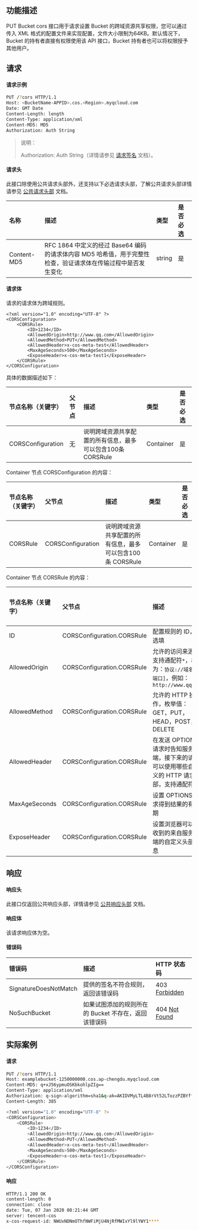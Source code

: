 ## 功能描述

PUT Bucket cors 接口用于请求设置 Bucket 的跨域资源共享权限，您可以通过传入 XML 格式的配置文件来实现配置，文件大小限制为64KB。默认情况下，Bucket 的持有者直接有权限使用该 API 接口，Bucket 持有者也可以将权限授予其他用户。

## 请求

#### 请求示例

```sh
PUT /?cors HTTP/1.1
Host: <BucketName-APPID>.cos.<Region>.myqcloud.com
Date: GMT Date
Content-Length: length
Content-Type: application/xml
Content-MD5: MD5
Authorization: Auth String
```

> 说明：
>
> Authorization: Auth String（详情请参见 [请求签名](https://intl.cloud.tencent.com/document/product/436/7778) 文档）。

#### 请求头

此接口除使用公共请求头部外，还支持以下必选请求头部，了解公共请求头部详情请参见 [公共请求头部](https://intl.cloud.tencent.com/document/product/436/7728) 文档。

| 名称        | 描述                                                         | 类型   | 是否必选 |
| :---------- | :----------------------------------------------------------- | :----- | :------- |
| Content-MD5 | RFC 1864 中定义的经过 Base64 编码的请求体内容 MD5 哈希值，用于完整性检查，验证请求体在传输过程中是否发生变化 | string | 是       |

#### 请求体

请求的请求体为跨域规则。

```http
<?xml version="1.0" encoding="UTF-8" ?>
<CORSConfiguration>
    <CORSRule>
        <ID>1234</ID>
        <AllowedOrigin>http://www.qq.com</AllowedOrigin>
        <AllowedMethod>PUT</AllowedMethod>
        <AllowedHeader>x-cos-meta-test</AllowedHeader>
        <MaxAgeSeconds>500</MaxAgeSeconds>
        <ExposeHeader>x-cos-meta-test1</ExposeHeader>
    </CORSRule>
</CORSConfiguration>
```

具体的数据描述如下：

| 节点名称（关键字） | 父节点 | 描述                                                       | 类型      | 是否必选 |
| :----------------- | :----- | :--------------------------------------------------------- | :-------- | :------- |
| CORSConfiguration  | 无     | 说明跨域资源共享配置的所有信息，最多可以包含100条 CORSRule | Container | 是       |

Container 节点 CORSConfiguration 的内容：

| 节点名称（关键字） | 父节点            | 描述                                                       | 类型      | 是否必选 |
| :----------------- | :---------------- | :--------------------------------------------------------- | :-------- | :------- |
| CORSRule           | CORSConfiguration | 说明跨域资源共享配置的所有信息，最多可以包含100条 CORSRule | Container | 是       |

Container 节点 CORSRule 的内容：

| 节点名称（关键字） | 父节点                     | 描述                                                         | 类型    | 是否必选 |
| :----------------- | :------------------------- | :----------------------------------------------------------- | :------ | :------- |
| ID                 | CORSConfiguration.CORSRule | 配置规则的 ID，可选填                                        | string  | 否       |
| AllowedOrigin      | CORSConfiguration.CORSRule | 允许的访问来源，支持通配符`*`，格式为：`协议://域名[:端口]`，例如：`http://www.qq.com` | strings | 是       |
| AllowedMethod      | CORSConfiguration.CORSRule | 允许的 HTTP 操作，枚举值：GET，PUT，HEAD，POST，DELETE       | strings | 是       |
| AllowedHeader      | CORSConfiguration.CORSRule | 在发送 OPTIONS 请求时告知服务端，接下来的请求可以使用哪些自定义的 HTTP 请求头部，支持通配符`*` | strings | 是       |
| MaxAgeSeconds      | CORSConfiguration.CORSRule | 设置 OPTIONS 请求得到结果的有效期                            | integer | 是       |
| ExposeHeader       | CORSConfiguration.CORSRule | 设置浏览器可以接收到的来自服务器端的自定义头部信息           | strings | 是       |

## 响应

#### 响应头

此接口仅返回公共响应头部，详情请参见 [公共响应头部](https://intl.cloud.tencent.com/document/product/436/7729) 文档。

#### 响应体

该请求响应体为空。

#### 错误码

| 错误码                | 描述                                                 | HTTP 状态码                                                  |
| :-------------------- | :--------------------------------------------------- | :----------------------------------------------------------- |
| SignatureDoesNotMatch | 提供的签名不符合规则，返回该错误码                   | 403 [Forbidden](https://tools.ietf.org/html/rfc7231#section-6.5.3) |
| NoSuchBucket          | 如果试图添加的规则所在的 Bucket 不存在，返回该错误码 | 404 [Not Found](https://tools.ietf.org/html/rfc7231#section-6.5.4) |

## 实际案例

#### 请求

```sh
PUT /?cors HTTP/1.1
Host: examplebucket-1250000000.cos.ap-chengdu.myqcloud.com
Content-MD5: q+xJ56ypmuOSKbkohlpZIg==
Content-Type: application/xml
Authorization: q-sign-algorithm=sha1&q-ak=AKIDVMyLTL4B8rVt52LTozzPZBYffPs9****&q-sign-time=1578385303;1578392503&q-key-time=1578385303;1578392503&q-header-list=content-md5;content-type;host&q-url-param-list=cors&q-signature=730a82c7afed2a6c051870d54895193235e8****
Content-Length: 385

<?xml version="1.0" encoding="UTF-8" ?>
<CORSConfiguration>
    <CORSRule>
        <ID>1234</ID>
        <AllowedOrigin>http://www.qq.com</AllowedOrigin>
        <AllowedMethod>PUT</AllowedMethod>
        <AllowedHeader>x-cos-meta-test</AllowedHeader>
        <MaxAgeSeconds>500</MaxAgeSeconds>
        <ExposeHeader>x-cos-meta-test1</ExposeHeader>
    </CORSRule>
</CORSConfiguration>
```

#### 响应

```sh
HTTP/1.1 200 OK
content-length: 0
connection: close
date: Tue, 07 Jan 2020 08:21:44 GMT
server: tencent-cos
x-cos-request-id: NWUxNDNmOThfNWFiMjU4NjRfMWIxYl9lYWY1****
```